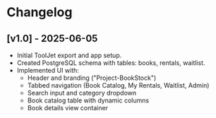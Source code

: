 # Changelog

## [v1.0] - 2025-06-05
- Initial ToolJet export and app setup.
- Created PostgreSQL schema with tables: books, rentals, waitlist.
- Implemented UI with:
  - Header and branding ("Project-BookStock")
  - Tabbed navigation (Book Catalog, My Rentals, Waitlist, Admin)
  - Search input and category dropdown
  - Book catalog table with dynamic columns
  - Book details view container
